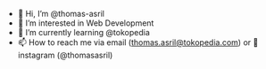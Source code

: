 - 👋 Hi, I’m @thomas-asril
- 👀 I’m interested in Web Development
- 🌱 I’m currently learning @tokopedia
- 📫 How to reach me via email (thomas.asril@tokopedia.com) or 📱 instagram (@thomasasril)

<!---
thomas-asril/thomas-asril is a ✨ special ✨ repository because its `README.md` (this file) appears on your GitHub profile.
You can click the Preview link to take a look at your changes.
--->
